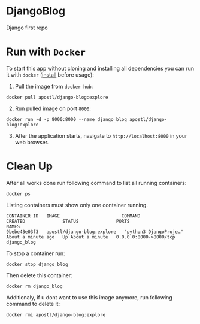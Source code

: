 # DjangoBlog
Django first repo
# Run with `Docker`
To start this app without cloning and installing all dependencies you can run it with `docker` ([install](https://www.docker.com/) before usage):
1. Pull the image from `docker hub`:
```shell
docker pull apostl/django-blog:explore
```
2. Run pulled image on port `8000`:
```shel
docker run -d -p 8000:8000 --name django_blog apostl/django-blog:explore
```
3. After the application starts, navigate to `http://localhost:8000` in your web browser.

# Clean Up
After all works done run following command to list all running containers:
```shell
docker ps
```
Listing containers must show only one container running.
```shell
CONTAINER ID   IMAGE                       COMMAND                  CREATED              STATUS              PORTS                    NAMES
9bebe43e03f3   apostl/django-blog:explore   "python3 DjangoProje…"   About a minute ago   Up About a minute   0.0.0.0:8000->8000/tcp   django_blog
```
To stop a container run:
```shell
docker stop django_blog
```
Then delete this container:
```shell
docker rm django_blog
```
Additionaly, if u dont want to use this image anymore, run following command to delete it:
```shell
docker rmi apostl/django-blog:explore
```
